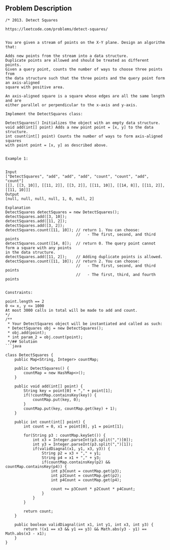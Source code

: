## Problem Description
```
/* 2013. Detect Squares

https://leetcode.com/problems/detect-squares/


You are given a stream of points on the X-Y plane. Design an algorithm that:

Adds new points from the stream into a data structure. 
Duplicate points are allowed and should be treated as different points.
Given a query point, counts the number of ways to choose three points from 
the data structure such that the three points and the query point form an axis-aligned 
square with positive area.

An axis-aligned square is a square whose edges are all the same length and are 
either parallel or perpendicular to the x-axis and y-axis.

Implement the DetectSquares class:

DetectSquares() Initializes the object with an empty data structure.
void add(int[] point) Adds a new point point = [x, y] to the data structure.
int count(int[] point) Counts the number of ways to form axis-aligned squares 
with point point = [x, y] as described above.
 

Example 1:


Input
["DetectSquares", "add", "add", "add", "count", "count", "add", "count"]
[[], [[3, 10]], [[11, 2]], [[3, 2]], [[11, 10]], [[14, 8]], [[11, 2]], [[11, 10]]]
Output
[null, null, null, null, 1, 0, null, 2]

Explanation
DetectSquares detectSquares = new DetectSquares();
detectSquares.add([3, 10]);
detectSquares.add([11, 2]);
detectSquares.add([3, 2]);
detectSquares.count([11, 10]); // return 1. You can choose:
                               //   - The first, second, and third points
detectSquares.count([14, 8]);  // return 0. The query point cannot form a square with any points 
in the data structure.
detectSquares.add([11, 2]);    // Adding duplicate points is allowed.
detectSquares.count([11, 10]); // return 2. You can choose:
                               //   - The first, second, and third points
                               //   - The first, third, and fourth points
 

Constraints:

point.length == 2
0 <= x, y <= 1000
At most 3000 calls in total will be made to add and count.
*/
/**
 * Your DetectSquares object will be instantiated and called as such:
 * DetectSquares obj = new DetectSquares();
 * obj.add(point);
 * int param_2 = obj.count(point);
 */## Solution
```java

class DetectSquares {
    public Map<String, Integer> countMap;

    public DetectSquares() {
        countMap = new HashMap<>();
    }
    
    public void add(int[] point) {
        String key = point[0] + "," + point[1];
        if(!countMap.containsKey(key)) {
            countMap.put(key, 0);
        }
        countMap.put(key, countMap.get(key) + 1);
    }
    
    public int count(int[] point) {
        int count = 0, x1 = point[0], y1 = point[1];

        for(String p3 : countMap.keySet()) {
            int x3 = Integer.parseInt(p3.split(",")[0]);
            int y3 = Integer.parseInt(p3.split(",")[1]);
            if(validDiagnal(x1, y1, x3, y3)) {
                String p2 = x3 + "," + y1;
                String p4 = x1 + "," + y3;
                if(countMap.containsKey(p2) && countMap.containsKey(p4)) {
                    int p3Count = countMap.get(p3);
                    int p2Count = countMap.get(p2);
                    int p4Count = countMap.get(p4);

                    count += p3Count * p2Count * p4Count;
                }
            }
        }

        return count;     
    }

    public boolean validDiagnal(int x1, int y1, int x3, int y3) {
        return !(x1 == x3 && y1 == y3) && Math.abs(y3 - y1) == Math.abs(x3 - x1);
    }
}


